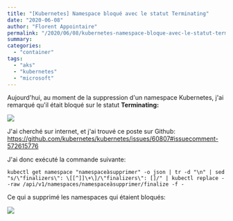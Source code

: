 ```yaml
---
title: "[Kubernetes] Namespace bloqué avec le statut Terminating"
date: "2020-06-08"
author: "Florent Appointaire"
permalink: "/2020/06/08/kubernetes-namespace-bloque-avec-le-statut-terminating/"
summary: 
categories: 
  - "container"
tags: 
  - "aks"
  - "kubernetes"
  - "microsoft"
---
```

Aujourd'hui, au moment de la suppression d'un namespace Kubernetes, j'ai remarqué qu'il était bloqué sur le statut **Terminating:**

![](https://cloudyjourney.fr/wp-content/uploads/2020/06/ns01-1.png)

J'ai cherché sur internet, et j'ai trouvé ce poste sur Github: https://github.com/kubernetes/kubernetes/issues/60807#issuecomment-572615776

J'ai donc exécuté la commande suivante:

```
kubectl get namespace "namespaceàsupprimer" -o json | tr -d "\n" | sed "s/\"finalizers\": \[[^]]\+\]/\"finalizers\": []/" | kubectl replace --raw /api/v1/namespaces/namespaceàsupprimer/finalize -f -
```

Ce qui a supprimé les namespaces qui étaient bloqués:

![](https://cloudyjourney.fr/wp-content/uploads/2020/06/ns02.png)
